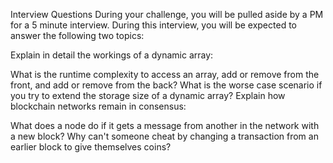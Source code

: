 Interview Questions
During your challenge, you will be pulled aside by a PM for a 5 minute interview. During this interview, you will be expected to answer the following two topics:

Explain in detail the workings of a dynamic array:

What is the runtime complexity to access an array, add or remove from the front, and add or remove from the back?
What is the worse case scenario if you try to extend the storage size of a dynamic array?
Explain how blockchain networks remain in consensus:

What does a node do if it gets a message from another in the network with a new block?
Why can't someone cheat by changing a transaction from an earlier block to give themselves coins?